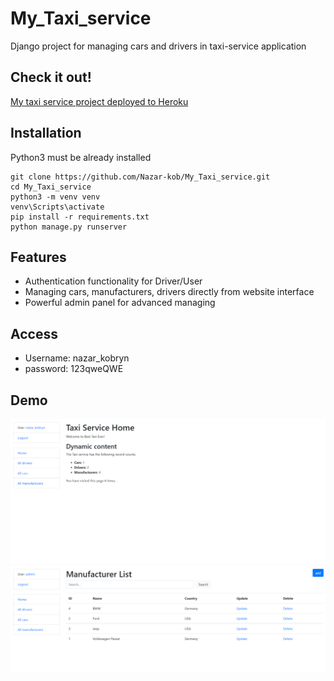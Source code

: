 # My_Taxi_service 

Django project for managing cars and drivers in taxi-service application

## Check it out!

[My taxi service project deployed to Heroku](https://taxi-service-nazar-k.herokuapp.com/)

## Installation

Python3 must be already installed

```shell
git clone https://github.com/Nazar-kob/My_Taxi_service.git
cd My_Taxi_service
python3 -m venv venv
venv\Scripts\activate
pip install -r requirements.txt
python manage.py runserver
```
## Features
 * Authentication functionality for Driver/User
 * Managing cars, manufacturers, drivers directly from website interface
 * Powerful admin panel for advanced managing

## Access
 * Username: nazar_kobryn
 * password: 123qweQWE

## Demo
![Website interface](demo.png)
![Website interface](demo2.png)